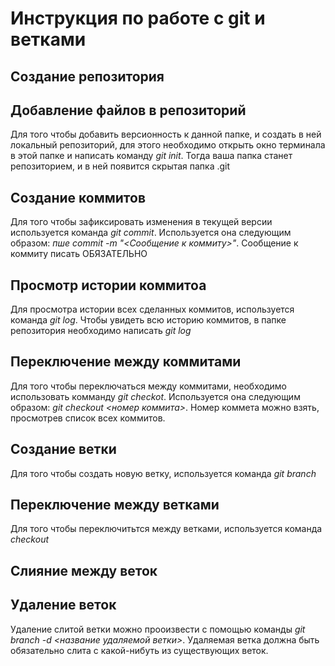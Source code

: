 # Инструкция по работе с git и ветками

## Создание репозитория 

## Добавление файлов в репозиторий
Для того чтобы добавить версионность к данной папке, и создать в ней локальный репозиторий, для этого необходимо открыть окно терминала в этой папке и написать команду *git init*. Тогда ваша папка станет репозиторием, и в ней появится скрытая папка .git


## Создание коммитов
Для того чтобы зафиксировать изменения в текущей версии используется команда *git commit*. Используется она следующим образом: *пше commit -m "<Сообщение к коммиту>"*. Сообщение к коммиту писать ОБЯЗАТЕЛЬНО

## Просмотр истории коммитоа
Для просмотра истории всех сделанных коммитов, используется команда *git log*. Чтобы увидеть всю историю коммитов, в папке репозитория необходимо написать *git log*

## Переключение между коммитами
Для того чтобы переключаться между коммитами, необходимо использовать комманду *git checkot*. Используется она следующим образом: *git checkout <номер коммита>*. Номер коммета можно взять, просмотрев список всех коммитов.


## Создание ветки
Для того чтобы создать новую ветку, используется команда *git branch*

## Переключение между ветками
Для того чтобы переключитьтся между ветками, используется команда *checkout*

## Слияние между веток

## Удаление веток
Удаление слитой ветки можно прооизвести с помощью команды *git branch -d <название удаляемой ветки>*. Удаляемая ветка должна быть обязательно слита с какой-нибуть из существующих веток.